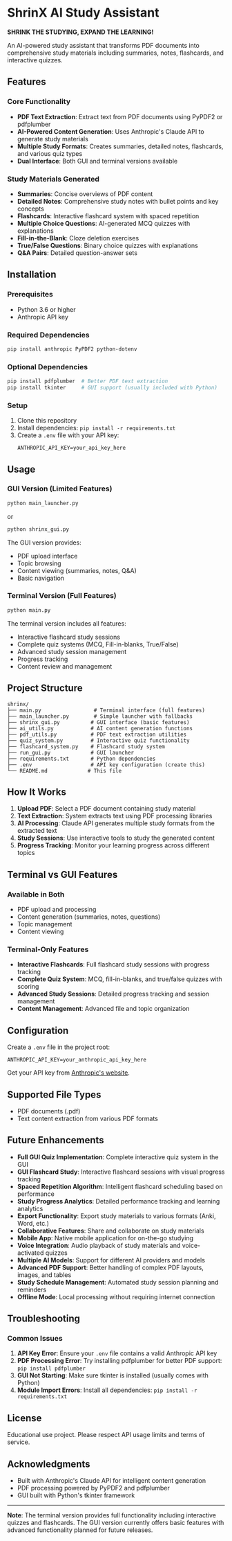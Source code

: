 # ShrinX AI Study Assistant

**SHRINK THE STUDYING, EXPAND THE LEARNING!**

An AI-powered study assistant that transforms PDF documents into comprehensive study materials including summaries, notes, flashcards, and interactive quizzes.

## Features

### Core Functionality
- **PDF Text Extraction**: Extract text from PDF documents using PyPDF2 or pdfplumber
- **AI-Powered Content Generation**: Uses Anthropic's Claude API to generate study materials
- **Multiple Study Formats**: Creates summaries, detailed notes, flashcards, and various quiz types
- **Dual Interface**: Both GUI and terminal versions available

### Study Materials Generated
- **Summaries**: Concise overviews of PDF content
- **Detailed Notes**: Comprehensive study notes with bullet points and key concepts
- **Flashcards**: Interactive flashcard system with spaced repetition
- **Multiple Choice Questions**: AI-generated MCQ quizzes with explanations
- **Fill-in-the-Blank**: Cloze deletion exercises
- **True/False Questions**: Binary choice quizzes with explanations
- **Q&A Pairs**: Detailed question-answer sets

## Installation

### Prerequisites
- Python 3.6 or higher
- Anthropic API key

### Required Dependencies
```bash
pip install anthropic PyPDF2 python-dotenv
```

### Optional Dependencies
```bash
pip install pdfplumber  # Better PDF text extraction
pip install tkinter     # GUI support (usually included with Python)
```

### Setup
1. Clone this repository
2. Install dependencies: `pip install -r requirements.txt`
3. Create a `.env` file with your API key:
   ```
   ANTHROPIC_API_KEY=your_api_key_here
   ```

## Usage

### GUI Version (Limited Features)
```bash
python main_launcher.py
```
or
```bash
python shrinx_gui.py
```

The GUI version provides:
- PDF upload interface
- Topic browsing
- Content viewing (summaries, notes, Q&A)
- Basic navigation

### Terminal Version (Full Features)
```bash
python main.py
```

The terminal version includes all features:
- Interactive flashcard study sessions
- Complete quiz systems (MCQ, Fill-in-blanks, True/False)
- Advanced study session management
- Progress tracking
- Content review and management

## Project Structure

```
shrinx/
├── main.py                 # Terminal interface (full features)
├── main_launcher.py        # Simple launcher with fallbacks
├── shrinx_gui.py          # GUI interface (basic features)
├── ai_utils.py            # AI content generation functions
├── pdf_utils.py           # PDF text extraction utilities
├── quiz_system.py         # Interactive quiz functionality
├── flashcard_system.py    # Flashcard study system
├── run_gui.py             # GUI launcher
├── requirements.txt       # Python dependencies
├── .env                   # API key configuration (create this)
└── README.md             # This file
```

## How It Works

1. **Upload PDF**: Select a PDF document containing study material
2. **Text Extraction**: System extracts text using PDF processing libraries
3. **AI Processing**: Claude API generates multiple study formats from the extracted text
4. **Study Sessions**: Use interactive tools to study the generated content
5. **Progress Tracking**: Monitor your learning progress across different topics

## Terminal vs GUI Features

### Available in Both
- PDF upload and processing
- Content generation (summaries, notes, questions)
- Topic management
- Content viewing

### Terminal-Only Features
- **Interactive Flashcards**: Full flashcard study sessions with progress tracking
- **Complete Quiz System**: MCQ, fill-in-blanks, and true/false quizzes with scoring
- **Advanced Study Sessions**: Detailed progress tracking and session management
- **Content Management**: Advanced file and topic organization

## Configuration

Create a `.env` file in the project root:
```env
ANTHROPIC_API_KEY=your_anthropic_api_key_here
```

Get your API key from [Anthropic's website](https://console.anthropic.com/).

## Supported File Types

- PDF documents (.pdf)
- Text content extraction from various PDF formats

## Future Enhancements

- **Full GUI Quiz Implementation**: Complete interactive quiz system in the GUI
- **GUI Flashcard Study**: Interactive flashcard sessions with visual progress tracking
- **Spaced Repetition Algorithm**: Intelligent flashcard scheduling based on performance
- **Study Progress Analytics**: Detailed performance tracking and learning analytics
- **Export Functionality**: Export study materials to various formats (Anki, Word, etc.)
- **Collaborative Features**: Share and collaborate on study materials
- **Mobile App**: Native mobile application for on-the-go studying
- **Voice Integration**: Audio playback of study materials and voice-activated quizzes
- **Multiple AI Models**: Support for different AI providers and models
- **Advanced PDF Support**: Better handling of complex PDF layouts, images, and tables
- **Study Schedule Management**: Automated study session planning and reminders
- **Offline Mode**: Local processing without requiring internet connection

## Troubleshooting

### Common Issues

1. **API Key Error**: Ensure your `.env` file contains a valid Anthropic API key
2. **PDF Processing Error**: Try installing pdfplumber for better PDF support: `pip install pdfplumber`
3. **GUI Not Starting**: Make sure tkinter is installed (usually comes with Python)
4. **Module Import Errors**: Install all dependencies: `pip install -r requirements.txt`


## License

Educational use project. Please respect API usage limits and terms of service.

## Acknowledgments

- Built with Anthropic's Claude API for intelligent content generation
- PDF processing powered by PyPDF2 and pdfplumber
- GUI built with Python's tkinter framework

---

**Note**: The terminal version provides full functionality including interactive quizzes and flashcards. The GUI version currently offers basic features with advanced functionality planned for future releases.
